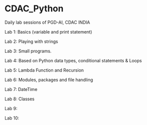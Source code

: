# CDAC_Python
Daily lab sessions of PGD-AI, CDAC INDIA

Lab 1: Basics (variable and print statement)

Lab 2: Playing with strings

Lab 3: Small programs.

Lab 4: Based on Python data types, conditional statements & Loops

Lab 5: Lambda Function and Recursion

Lab 6: Modules, packages and file handling

Lab 7: DateTime

Lab 8: Classes

Lab 9:

Lab 10:


